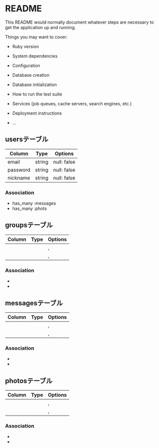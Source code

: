 # README

This README would normally document whatever steps are necessary to get the
application up and running.

Things you may want to cover:

* Ruby version

* System dependencies

* Configuration

* Database creation

* Database initialization

* How to run the test suite

* Services (job queues, cache servers, search engines, etc.)

* Deployment instructions

* ...

## usersテーブル

|Column|Type|Options|
|------|----|-------|
|email|string|null: false|
|password|string|null: false|
|nickname|string|null: false|

### Association
- has_many :messages
- has_many :phots

## groupsテーブル

|Column|Type|Options|
|------|----|-------|
|||, |
|||, |

### Association
- 
- 

## messagesテーブル

|Column|Type|Options|
|------|----|-------|
|||, |
|||, |

### Association
- 
- 

## photosテーブル

|Column|Type|Options|
|------|----|-------|
|||, |
|||, |

### Association
- 
- 
